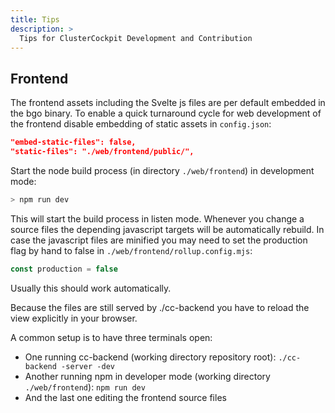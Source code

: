 ```yaml
---
title: Tips
description: >
  Tips for ClusterCockpit Development and Contribution
---
```


## Frontend

The frontend assets including the Svelte js files are per default embedded in
the bgo binary. To enable a quick turnaround cycle for web development of the
frontend disable embedding of static assets in `config.json`:

```json
"embed-static-files": false,
"static-files": "./web/frontend/public/",

```

Start the node build process (in directory `./web/frontend`) in development mode:

```sh
> npm run dev
```

This will start the build process in listen mode. Whenever you change a source
files the depending javascript targets will be automatically rebuild.
In case the javascript files are minified you may need to set the production
flag by hand to false in `./web/frontend/rollup.config.mjs`:

```mjs
const production = false
```

Usually this should work automatically.

Because the files are still served by ./cc-backend you have to reload the view
explicitly in your browser.

A common setup is to have three terminals open:

* One running cc-backend (working directory repository root): `./cc-backend -server -dev`
* Another running npm in developer mode (working directory `./web/frontend`): `npm run dev`
* And the last one editing the frontend source files
